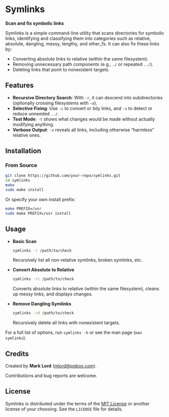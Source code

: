 # Symlinks

**Scan and fix symbolic links**  

Symlinks is a simple command-line utility that scans directories for symbolic links, identifying and classifying them into categories such as relative, absolute, dangling, messy, lengthy, and other_fs. It can also fix these links by:

- Converting absolute links to relative (within the same filesystem).
- Removing unnecessary path components (e.g., `./` or repeated `../`).
- Deleting links that point to nonexistent targets.

## Features

- **Recursive Directory Search**: With `-r`, it can descend into subdirectories (optionally crossing filesystems with `-o`).  
- **Selective Fixing**: Use `-c` to convert or tidy links, and `-s` to detect or reduce unneeded `../`.  
- **Test Mode**: `-t` shows what changes would be made without actually modifying anything.  
- **Verbose Output**: `-v` reveals all links, including otherwise “harmless” relative ones.  

## Installation

### From Source

```bash
git clone https://github.com/your-repo/symlinks.git
cd symlinks
make
sudo make install
```

Or specify your own install prefix:

```bash
make PREFIX=/usr
sudo make PREFIX=/usr install
```

## Usage

- **Basic Scan**  
  ```bash
  symlinks -r /path/to/check
  ```
  Recursively list all non-relative symlinks, broken symlinks, etc.

- **Convert Absolute to Relative**  
  ```bash
  symlinks -rc /path/to/check
  ```
  Converts absolute links to relative (within the same filesystem), cleans up messy links, and displays changes.

- **Remove Dangling Symlinks**  
  ```bash
  symlinks -rd /path/to/check
  ```
  Recursively delete all links with nonexistent targets.

For a full list of options, run `symlinks -h` or see the man page (`man symlinks`).

## Credits

Created by **Mark Lord** (<mlord@pobox.com>).

Contributions and bug reports are welcome.

## License

Symlinks is distributed under the terms of the [MIT License](LICENSE) or another license of your choosing. See the `LICENSE` file for details.
```
